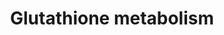 ---
annotations:
- type: Pathway Ontology
  value: glutathione metabolic pathway
authors:
- 169.230.77.174
- MaintBot
- Khanspers
- Christine Chichester
- Egonw
description: ''
last-edited: 2019-09-17
organisms:
- Mus musculus
redirect_from:
- /index.php/Pathway:WP164
- /instance/WP164
schema-jsonld:
- '@context': https://schema.org/
  '@id': https://wikipathways.github.io/pathways/WP164.html
  '@type': Dataset
  creator:
    '@type': Organization
    name: WikiPathways
  description: ''
  keywords:
  - 3.4.11.4
  - Ggt5
  - 2.3.1.80
  - 1.8.1.13
  - Gclc
  - 2.3.2.4
  - G6pdx
  - (5-L-Glutamyl)-L-amino acid
  - 3.5.1.78
  - 5-Oxoproline
  - 2.8.1.3
  - Acetyl-CoA
  - L-Cysteine
  - 1.8.5.1
  - L-Amino acid
  - 1.8.4.2
  - Gstt1
  - 1.5.4.1
  - 1.11.1.12
  - R-S-Mercapturonate
  - NADP+
  - R-S-Glutathione
  - Oxidized glutathione
  - 6.3.1.8
  - g-L-Glutamyl-L-cysteine
  - NADPH
  - R-S-Alanylglycine
  - Gpx1
  - Gpx4
  - GSTA5
  - 1.8.4.1
  - Glutathione (reduced)
  - Gstm2
  - GSTA1
  - 1.8.3.3
  - Gpx3
  - Gstm7
  - Gclm
  - Anpep
  - Oplah
  - R-S-Alanine
  - 1.8.4.7
  - 1.8.4.4
  - Gsr
  - Ggt1
  - Cysteinyl-glycine
  - L-Glutamate
  - Bis-g-glutamylcystine
  - Glutamylcysteinyl-glycylspermidine
  - 1.8.4.3
  - 1.1.1.43
  - Gss
  - GSTT2
  - Gpx2
  - Glycine
  - Idh1
  license: CC0
  name: Glutathione metabolism
seo: CreativeWork
title: Glutathione metabolism
wpid: WP164
---